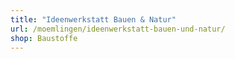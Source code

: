 ```yaml
---
title: "Ideenwerkstatt Bauen & Natur"
url: /moemlingen/ideenwerkstatt-bauen-und-natur/
shop: Baustoffe
---
```

